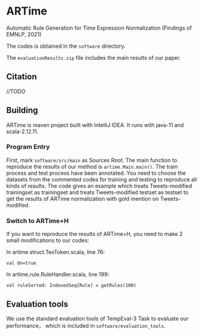 # ARTime
Automatic Rule Generation for Time Expression Normalization (Findings of EMNLP, 2021)

The codes is obtained in the `software` directory.

The `evaluationResults.zip` file includes the main results of our paper.

## Citation ##
//TODO

## Building ##
ARTime is maven project built with IntelliJ IDEA. It runs with java-11 and scala-2.12.11. 

### Program Entry ###
First, mark `software/src/main` as Sources Root. The main function to reproduce the results of our method is `artime.Main.main()`. The train process and test process have been annotated. You need to choose the datasets from the commented codes for training and testing to reproduce all kinds of results. The code gives an example which treats Tweets-modified trainingset as trainingset and treats Tweets-modified testset as testset to get the results of ARTime normalization with gold mention on Tweets-modified.

### Switch to ARTime+H ###
If you want to reproduce the results of ARTime+H, you need to make 2 small modifications to our codes:

In artime.struct.TexToken.scala, line 76:

```
val On=true
```

In artime.rule.RuleHandler.scala, line 199:

```
val ruleSorted: IndexedSeq[Rule] = getRules(100)
```

## Evaluation tools ##
We use the standard evaluation tools of TempEval-3 Task to evaluate our performance， which is included in `software/evaluation_tools`.
